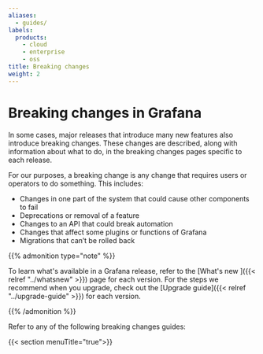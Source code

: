 ```yaml
---
aliases:
  - guides/
labels:
  products:
    - cloud
    - enterprise
    - oss
title: Breaking changes
weight: 2
---
```


# Breaking changes in Grafana

In some cases, major releases that introduce many new features also introduce breaking changes. These changes are described, along with information about what to do, in the breaking changes pages specific to each release.

For our purposes, a breaking change is any change that requires users or operators to do something. This includes:

- Changes in one part of the system that could cause other components to fail
- Deprecations or removal of a feature
- Changes to an API that could break automation
- Changes that affect some plugins or functions of Grafana
- Migrations that can’t be rolled back

{{% admonition type="note" %}}

To learn what's available in a Grafana release, refer to the [What's new ]({{< relref "../whatsnew" >}}) page for each version. For the steps we recommend when you upgrade, check out the [Upgrade guide]({{< relref "../upgrade-guide" >}}) for each version.

{{% /admonition %}}

Refer to any of the following breaking changes guides:

{{< section menuTitle="true">}}
